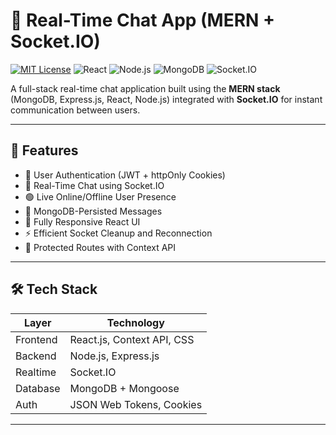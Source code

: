 # 💬 Real-Time Chat App (MERN + Socket.IO)

[![MIT License](https://img.shields.io/badge/License-MIT-blue.svg)](LICENSE)
![React](https://img.shields.io/badge/Frontend-React-blue?logo=react)
![Node.js](https://img.shields.io/badge/Backend-Node.js-green?logo=node.js)
![MongoDB](https://img.shields.io/badge/Database-MongoDB-brightgreen?logo=mongodb)
![Socket.IO](https://img.shields.io/badge/Realtime-Socket.IO-black?logo=socket.io)

A full-stack real-time chat application built using the **MERN stack** (MongoDB, Express.js, React, Node.js) integrated with **Socket.IO** for instant communication between users.

---

## 🚀 Features

- 🔐 User Authentication (JWT + httpOnly Cookies)
- 💬 Real-Time Chat using Socket.IO
- 🟢 Live Online/Offline User Presence
- 💾 MongoDB-Persisted Messages
- 📱 Fully Responsive React UI
- ⚡ Efficient Socket Cleanup and Reconnection
- 🔄 Protected Routes with Context API

---

## 🛠 Tech Stack

| Layer       | Technology               |
|-------------|---------------------------|
| Frontend    | React.js, Context API, CSS |
| Backend     | Node.js, Express.js       |
| Realtime    | Socket.IO                 |
| Database    | MongoDB + Mongoose        |
| Auth        | JSON Web Tokens, Cookies  |

---
